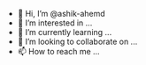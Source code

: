 - 👋 Hi, I’m @ashik-ahemd
- 👀 I’m interested in ...
- 🌱 I’m currently learning ...
- 💞️ I’m looking to collaborate on ...
- 📫 How to reach me ...

<!---
ashik-ahemd/ashik-ahemd is a ✨ special ✨ repository because its `README.md` (this file) appears on your GitHub profile.
You can click the Preview link to take a look at your changes.
--->

